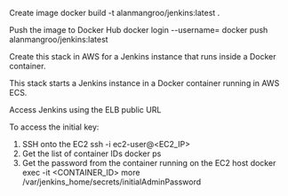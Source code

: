 
Create image 
docker build -t alanmangroo/jenkins:latest .

Push the image to Docker Hub
docker login --username=<USERNAME>
docker push alanmangroo/jenkins:latest


Create this stack in AWS for a Jenkins instance that runs inside a Docker container.


This stack starts a Jenkins instance in a Docker container running in AWS ECS.

Access Jenkins using the ELB public URL


To access the initial key:
1. SSH onto the EC2 
ssh -i <keyname> ec2-user@<EC2_IP>
2. Get the list of container IDs
docker ps
3. Get the password from the container running on the EC2 host
docker exec -it <CONTAINER_ID> more /var/jenkins_home/secrets/initialAdminPassword 


